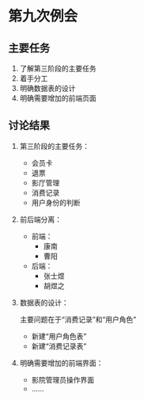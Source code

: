 # 第九次例会  



## 主要任务  

1. 了解第三阶段的主要任务  
2. 着手分工  
3. 明确数据表的设计  
4. 明确需要增加的前端页面





## 讨论结果  

1. 第三阶段的主要任务：  

   - 会员卡  
   - 退票  
   - 影厅管理  
   - 消费记录
   - 用户身份的判断    

2. 前后端分离：

   - 前端：  
     - 康南  
     - 曹阳  
   - 后端：  
     - 张士煜  
     - 胡煜之  

3. 数据表的设计：  

   主要问题在于“消费记录”和“用户角色”  

   - 新建“用户角色表”  
   - 新建“消费记录表”  

4. 明确需要增加的前端界面：  

   - 影院管理员操作界面  
   - ……